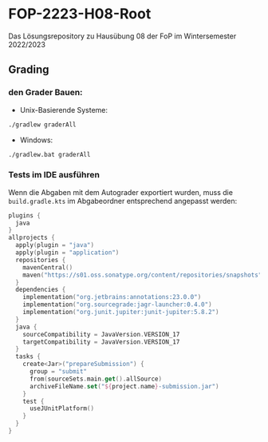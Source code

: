 # FOP-2223-H08-Root
Das Lösungsrepository zu Hausübung 08 der FoP im Wintersemester 2022/2023

## Grading
### den Grader Bauen:
- Unix-Basierende Systeme:
```sh
./gradlew graderAll
```
- Windows:
```bat
./gradlew.bat graderAll
```
### Tests im IDE ausführen
Wenn die Abgaben mit dem Autograder exportiert wurden, muss die `build.gradle.kts` im Abgabeordner entsprechend angepasst werden:
```kt
plugins {
  java
}
allprojects {
  apply(plugin = "java")
  apply(plugin = "application")
  repositories {
    mavenCentral()
    maven("https://s01.oss.sonatype.org/content/repositories/snapshots")
  }
  dependencies {
    implementation("org.jetbrains:annotations:23.0.0")
    implementation("org.sourcegrade:jagr-launcher:0.4.0")
    implementation("org.junit.jupiter:junit-jupiter:5.8.2")
  }
  java {
    sourceCompatibility = JavaVersion.VERSION_17
    targetCompatibility = JavaVersion.VERSION_17
  }
  tasks {
    create<Jar>("prepareSubmission") {
      group = "submit"
      from(sourceSets.main.get().allSource)
      archiveFileName.set("${project.name}-submission.jar")
    }
    test {
      useJUnitPlatform()
    }
  }
}
